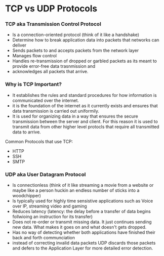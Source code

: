 # TCP vs UDP Protocols


### TCP aka Transmission Control Protocol
- Is a connection-oriented protocol (think of it like a handshake)
- Determine how to break application data into packets that networks can deliver
- Sends packets to and accepts packets from the network layer
- Manages flow control
- Handles re-transmission of dropped or garbled packets as its meant to provide error-free data trasnmission and
- acknowledges all packets that arrive. 

### Why is TCP Important?
- It establishes the rules and standard procedures for how information is communicated over the internet.
- it is the foundation of the internet as it currently exists and ensures that data transmission is carried out uniformily. 
- It is used for organizing data in a way that ensures the secure transmission between the server and client. For this reason it is used to transmit data from other higher level protocls that require all transmitted data to arrive. 


Common Protocols that use TCP:

- HTTP
- SSH
- SMTP



### UDP aka User Datagram Protocol
- Is connectionless (think of it like streaming a movie from a website or maybe like a person huckin an endless number of sticks into a woodchipper)
- Is typically used for highly time sensistive applications such as Voice over IP, streaming video and gaming
- Reduces latency (latency: the delay before a transfer of data begins follwioing an instruction for its transfer)
- Does not re-order or transmit missing data. It just continues sending new data. What makes it goes on and what doesn't gets dropped. 
- Has no way of detecting whether both applications have finished their back and forth communciation
- instead of correcting invalid data packets UDP discards those packets and defers to the Application Layer for more detailed error detection. 
